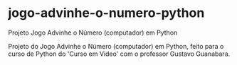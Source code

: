 # jogo-advinhe-o-numero-python
Projeto Jogo Advinhe o Número (computador) em Python

Projeto do Jogo Advinhe o Número (computador) em Python, feito para o curso de Python do 'Curso em Video' com o professor Gustavo Guanabara.
